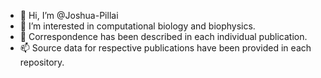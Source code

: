 - 👋 Hi, I’m @Joshua-Pillai
- 🔭 I’m interested in computational biology and biophysics.
- 🌱 Correspondence has been described in each individual publication.
- 📫 Source data for respective publications have been provided in each repository.
